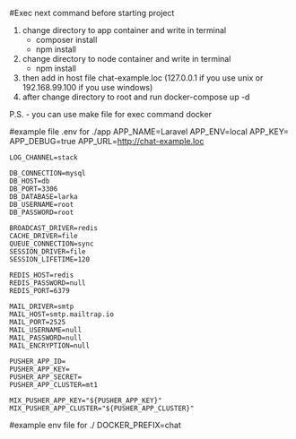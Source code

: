 #Exec next command before starting project

1. change directory to app container and write in terminal
    - composer install
    - npm install
2. change directory to node container and write in terminal
    - npm install
3. then add in host file chat-example.loc (127.0.0.1 if you use unix or 192.168.99.100 if you use windows)
4. after change directory to root and run docker-compose up -d

P.S. - you can use make file for exec command docker

#example file .env for ./app
    APP_NAME=Laravel
    APP_ENV=local
    APP_KEY=
    APP_DEBUG=true
    APP_URL=http://chat-example.loc
    
    LOG_CHANNEL=stack
    
    DB_CONNECTION=mysql
    DB_HOST=db
    DB_PORT=3306
    DB_DATABASE=larka
    DB_USERNAME=root
    DB_PASSWORD=root
    
    BROADCAST_DRIVER=redis
    CACHE_DRIVER=file
    QUEUE_CONNECTION=sync
    SESSION_DRIVER=file
    SESSION_LIFETIME=120
    
    REDIS_HOST=redis
    REDIS_PASSWORD=null
    REDIS_PORT=6379
    
    MAIL_DRIVER=smtp
    MAIL_HOST=smtp.mailtrap.io
    MAIL_PORT=2525
    MAIL_USERNAME=null
    MAIL_PASSWORD=null
    MAIL_ENCRYPTION=null
    
    PUSHER_APP_ID=
    PUSHER_APP_KEY=
    PUSHER_APP_SECRET=
    PUSHER_APP_CLUSTER=mt1
    
    MIX_PUSHER_APP_KEY="${PUSHER_APP_KEY}"
    MIX_PUSHER_APP_CLUSTER="${PUSHER_APP_CLUSTER}"

#example env file for ./
    DOCKER_PREFIX=chat